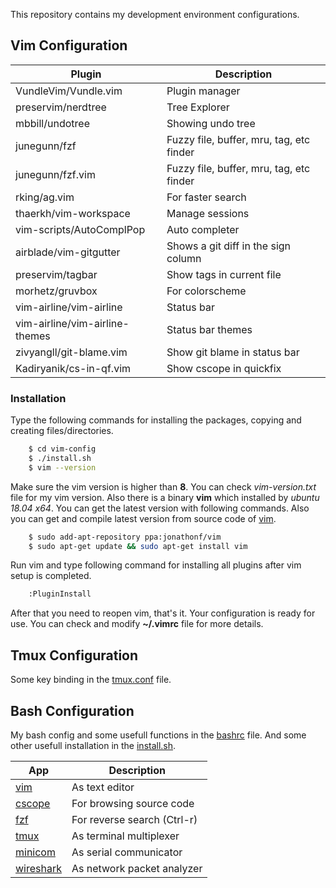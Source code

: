 This repository contains my development environment configurations.

## Vim Configuration
| Plugin | Description |
| ------ | ------ |
|VundleVim/Vundle.vim|Plugin manager|
|preservim/nerdtree|Tree Explorer|
|mbbill/undotree|Showing undo tree|
|junegunn/fzf|Fuzzy file, buffer, mru, tag, etc finder|
|junegunn/fzf.vim|Fuzzy file, buffer, mru, tag, etc finder|
|rking/ag.vim|For faster search|
|thaerkh/vim-workspace|Manage sessions|
|vim-scripts/AutoComplPop|Auto completer|
|airblade/vim-gitgutter|Shows a git diff in the sign column|
|preservim/tagbar|Show tags in current file|
|morhetz/gruvbox|For colorscheme|
|vim-airline/vim-airline|Status bar|
|vim-airline/vim-airline-themes|Status bar themes|
|zivyangll/git-blame.vim|Show git blame in status bar|
|Kadiryanik/cs-in-qf.vim|Show cscope in quickfix|

### Installation
Type the following commands for installing the packages, copying and creating files/directories.
```sh
    $ cd vim-config
    $ ./install.sh
    $ vim --version
```
Make sure the vim version is higher than **8**. You can check *vim-version.txt* file for my vim version.
Also there is a binary **vim** which installed by *ubuntu 18.04 x64*.
You can get the latest version with following commands. Also you can get and compile latest version from source code of [vim][vim-official].
```sh
    $ sudo add-apt-repository ppa:jonathonf/vim
    $ sudo apt-get update && sudo apt-get install vim
```
Run vim and type following command for installing all plugins after vim setup is completed.
```sh
    :PluginInstall
```
After that you need to reopen vim, that's it. Your configuration is ready for use.
You can check and modify **~/.vimrc** file for more details.

## Tmux Configuration
Some key binding in the [tmux.conf] file.

## Bash Configuration
My bash config and some usefull functions in the [bashrc] file. And some other usefull installation in the [install.sh].

| App | Description |
| ------ | ------ |
|[vim]|As text editor|
|[cscope]|For browsing source code|
|[fzf]|For reverse search (Ctrl-r)|
|[tmux]|As terminal multiplexer|
|[minicom]|As serial communicator|
|[wireshark]|As network packet analyzer|


 [vim-official]: <https://github.com/vim/vim>
 [tmux.conf]: <https://github.com/Kadiryanik/env-configs/blob/master/tmux/.tmux.conf>
 [bashrc]: <https://github.com/Kadiryanik/env-configs/blob/master/bash/.bashrc>
 [install.sh]: <https://github.com/Kadiryanik/env-configs/blob/master/bash/install.sh>
 [vim]: <https://github.com/Kadiryanik/env-configs#installation>
 [cscope]: <http://cscope.sourceforge.net/>
 [fzf]: <https://github.com/junegunn/fzf>
 [tmux]: <https://github.com/tmux/tmux>
 [minicom]: <https://wiki.emacinc.com/wiki/Getting_Started_With_Minicom>
 [wireshark]: <https://www.wireshark.org/>
